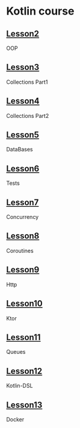 # Kotlin course
## [Lesson2](https://github.com/mk17ru/Kotlin-Tinkoff/tree/main/lessson2)
OOP
## [Lesson3](https://github.com/mk17ru/Kotlin-Tinkoff/tree/main/lesson3) 
Collections Part1
## [Lesson4](https://github.com/mk17ru/Kotlin-Tinkoff/tree/main/lesson4) 
Collections Part2
## [Lesson5](https://github.com/mk17ru/Kotlin-Tinkoff/tree/main/lesson5) 
DataBases
## [Lesson6](https://github.com/mk17ru/Kotlin-Tinkoff/tree/main/lesson6) 
Tests
## [Lesson7](https://github.com/mk17ru/Kotlin-Tinkoff/tree/main/lesson7) 
Concurrency
## [Lesson8]() 
Coroutines
## [Lesson9]()
Http
## [Lesson10]()
Ktor
## [Lesson11]()
Queues
## [Lesson12]()
Kotlin-DSL
## [Lesson13]()
Docker
